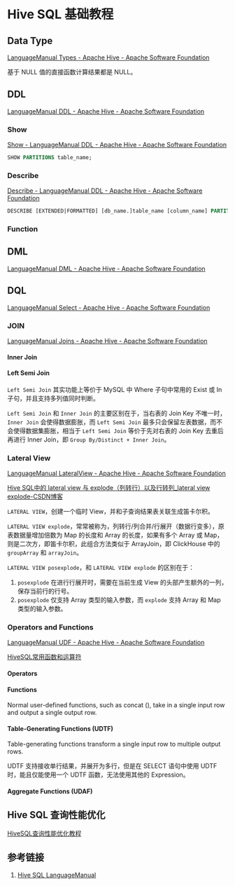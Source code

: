 # Hive SQL 基础教程


## Data Type

[LanguageManual Types - Apache Hive - Apache Software Foundation](https://cwiki.apache.org/confluence/display/Hive/LanguageManual+Types)

基于 NULL 值的直接函数计算结果都是 NULL。

## DDL

[LanguageManual DDL - Apache Hive - Apache Software Foundation](https://cwiki.apache.org/confluence/display/Hive/LanguageManual+DDL)


### Show

[Show - LanguageManual DDL - Apache Hive - Apache Software Foundation](https://cwiki.apache.org/confluence/display/Hive/LanguageManual+DDL#LanguageManualDDL-Show)

```sql
SHOW PARTITIONS table_name;
```


### Describe

[Describe - LanguageManual DDL - Apache Hive - Apache Software Foundation](https://cwiki.apache.org/confluence/display/Hive/LanguageManual+DDL#LanguageManualDDL-Describe)

```sql
DESCRIBE [EXTENDED|FORMATTED] [db_name.]table_name [column_name] PARTITION partition_spec;
```

### Function


## DML

[LanguageManual DML - Apache Hive - Apache Software Foundation](https://cwiki.apache.org/confluence/display/Hive/LanguageManual+DML)

## DQL

[LanguageManual Select - Apache Hive - Apache Software Foundation](https://cwiki.apache.org/confluence/display/Hive/LanguageManual+Select)


### JOIN

[LanguageManual Joins - Apache Hive - Apache Software Foundation](https://cwiki.apache.org/confluence/display/Hive/LanguageManual+Joins)


#### Inner Join


#### Left Semi Join

`Left Semi Join` 其实功能上等价于 MySQL 中 Where 子句中常用的 Exist 或 In 子句，并且支持多列值同时判断。

`Left Semi Join` 和 `Inner Join` 的主要区别在于，当右表的 Join Key 不唯一时，`Inner Join` 会使得数据膨胀，而 `Left Semi Join` 最多只会保留左表数据，而不会使得数据集膨胀，相当于 `Left Semi Join` 等价于先对右表的 Join Key 去重后再进行 Inner Join，即 `Group By/Distinct + Inner Join`。

### Lateral View

[LanguageManual LateralView - Apache Hive - Apache Software Foundation](https://cwiki.apache.org/confluence/display/Hive/LanguageManual+LateralView)


[Hive SQL中的 lateral view 与 explode（列转行）以及行转列\_lateral view explode-CSDN博客](https://blog.csdn.net/qq_42374697/article/details/115273726)

`LATERAL VIEW`，创建一个临时 View，并和子查询结果表关联生成笛卡尔积。

`LATERAL VIEW explode`，常常被称为，列转行/列合并/行展开（数据行变多），原表数据量增加倍数为 Map 的长度和 Array 的长度，如果有多个 Array 或 Map，则是二次方，即笛卡尔积，此组合方法类似于 ArrayJoin，即 ClickHouse 中的 `groupArray` 和 `arrayJoin`。 

`LATERAL VIEW posexplode`，和 `LATERAL VIEW explode` 的区别在于：
1. `posexplode` 在进行行展开时，需要在当前生成 View 的头部产生额外的一列，保存当前行的行号。
2. `posexplode` 仅支持 Array 类型的输入参数，而 `explode` 支持 Array 和 Map 类型的输入参数。

### Operators and Functions

[LanguageManual UDF - Apache Hive - Apache Software Foundation](https://cwiki.apache.org/confluence/display/Hive/LanguageManual+UDF)

[HiveSQL常用函数和运算符](work/component/Big-Data/Apache-Hive/Hive-SQL/HiveSQL常用函数和运算符.md)

#### Operators

#### Functions

Normal user-defined functions, such as concat (), take in a single input row and output a single output row.

#### Table-Generating Functions (UDTF)

Table-generating functions transform a single input row to multiple output rows.

UDTF 支持接收单行结果，并展开为多行，但是在 SELECT 语句中使用 UDTF 时，能且仅能使用一个 UDTF 函数，无法使用其他的 Expression。
#### Aggregate Functions (UDAF)



## Hive SQL 查询性能优化

[HiveSQL查询性能优化教程](work/component/Big-Data/Apache-Hive/Hive-SQL/HiveSQL查询性能优化教程.md)

## 参考链接
1. [Hive SQL LanguageManual](https://cwiki.apache.org/confluence/display/Hive/LanguageManual)

